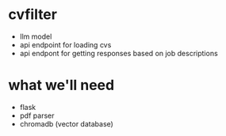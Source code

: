 # cvfilter
 - llm model
 - api endpoint for loading cvs
 - api endpont for getting responses based on job descriptions

# what we'll need
 - flask
 - pdf parser
 - chromadb (vector database)